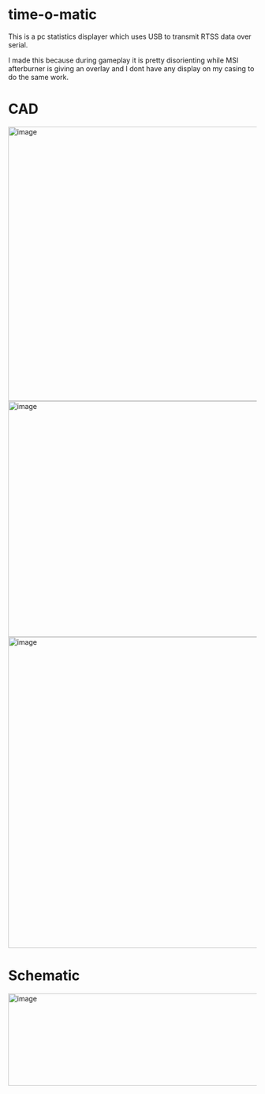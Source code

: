 # time-o-matic

This is a pc statistics displayer which uses USB to transmit RTSS data over serial.

I made this because during gameplay it is pretty disorienting while MSI afterburner is giving an overlay and I dont have any display on my casing to do the same work.


# CAD

<img width="679" height="555" alt="image" src="https://github.com/user-attachments/assets/8e7f667c-8b11-4028-a94e-e5fb707d0f7c" />

<img width="574" height="477" alt="image" src="https://github.com/user-attachments/assets/e0b33666-efd8-4518-8a53-faecbe01cde7" />

<img width="716" height="629" alt="image" src="https://github.com/user-attachments/assets/b767e080-00eb-4b1e-ba0e-86b4c9fdf464" />


# Schematic

<img width="1846" height="187" alt="image" src="https://github.com/user-attachments/assets/0718df37-2931-47f2-9721-e64f639400a6" />
